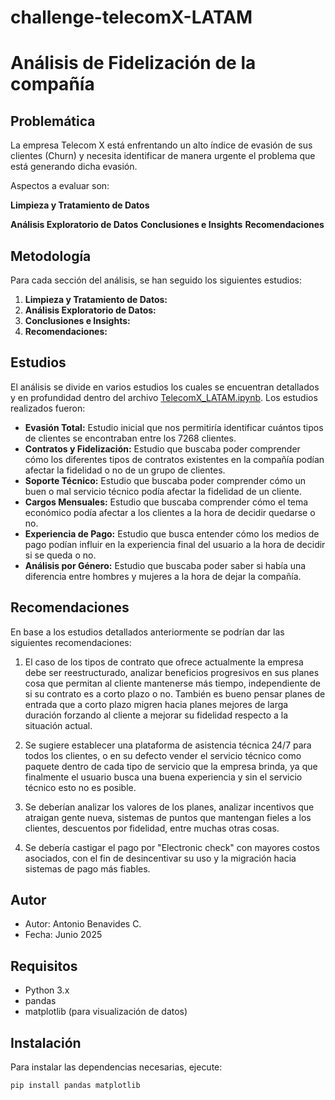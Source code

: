 # challenge-telecomX-LATAM
# Análisis de Fidelización de la compañía


## Problemática

La empresa Telecom X está enfrentando un alto índice de evasión de sus clientes (Churn) y necesita identificar de manera urgente el problema que está generando dicha evasión. 

Aspectos a evaluar son:

**Limpieza y Tratamiento de Datos**

**Análisis Exploratorio de Datos**
**Conclusiones e Insights**
**Recomendaciones**

## Metodología

Para cada sección del análisis, se han seguido los siguientes estudios:

1. **Limpieza y Tratamiento de Datos:**
2. **Análisis Exploratorio de Datos:**
3. **Conclusiones e Insights:**
4. **Recomendaciones:**

## Estudios

El análisis se divide en varios estudios los cuales se encuentran detallados y en profundidad dentro del archivo [TelecomX_LATAM.ipynb](https://github.com/Antonio-B85/challenge-telecomX-LATAM/blob/main/TelecomX_LATAM.ipynb). Los estudios realizados fueron:

- **Evasión Total:** Estudio inicial que nos permitiría identificar cuántos tipos de clientes se encontraban entre los 7268 clientes.
- **Contratos y Fidelización:** Estudio que buscaba poder comprender cómo los diferentes tipos de contratos existentes en la compañía podían afectar la fidelidad o no de un grupo de clientes.
- **Soporte Técnico:** Estudio que buscaba poder comprender cómo un buen o mal servicio técnico podía afectar la fidelidad de un cliente.
- **Cargos Mensuales:** Estudio que buscaba comprender cómo el tema económico podía afectar a los clientes a la hora de decidir quedarse o no.
- **Experiencia de Pago:** Estudio que busca entender cómo los medios de pago podían influir en la experiencia final del usuario a la hora de decidir si se queda o no.
- **Análisis por Género:** Estudio que buscaba poder saber si había una diferencia entre hombres y mujeres a la hora de dejar la compañía.

## Recomendaciones

En base a los estudios detallados anteriormente se podrían dar las siguientes recomendaciones:

1. El caso de los tipos de contrato que ofrece actualmente la empresa debe ser reestructurado, analizar beneficios progresivos en sus planes cosa que permitan al cliente mantenerse más tiempo, independiente de si su contrato es a corto plazo o no. También es bueno pensar planes de entrada que a corto plazo migren hacia planes mejores de larga duración forzando al cliente a mejorar su fidelidad respecto a la situación actual.

2. Se sugiere establecer una plataforma de asistencia técnica 24/7 para todos los clientes, o en su defecto vender el servicio técnico como paquete dentro de cada tipo de servicio que la empresa brinda, ya que finalmente el usuario busca una buena experiencia y sin el servicio técnico esto no es posible.

3. Se deberían analizar los valores de los planes, analizar incentivos que atraigan gente nueva, sistemas de puntos que mantengan fieles a los clientes, descuentos por fidelidad, entre muchas otras cosas.

4. Se debería castigar el pago por "Electronic check" con mayores costos asociados, con el fin de desincentivar su uso y la migración hacia sistemas de pago más fiables.

## Autor

- Autor: Antonio Benavides C.
- Fecha: Junio 2025

## Requisitos

- Python 3.x  
- pandas  
- matplotlib (para visualización de datos)

## Instalación

Para instalar las dependencias necesarias, ejecute:

```bash
pip install pandas matplotlib

